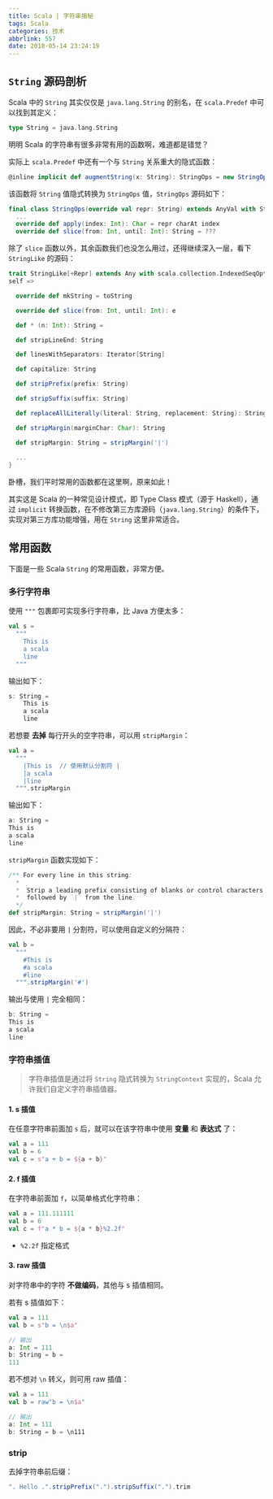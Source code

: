 ```yaml
---
title: Scala | 字符串揭秘
tags: Scala
categories: 技术
abbrlink: 557
date: 2018-05-14 23:24:19
---
```


## `String` 源码剖析

Scala 中的 `String` 其实仅仅是 `java.lang.String` 的别名，在 `scala.Predef` 中可以找到其定义：

```Scala
type String = java.lang.String
```

明明 Scala 的字符串有很多非常有用的函数啊，难道都是错觉？

<!-- more -->

实际上 `scala.Predef` 中还有一个与 `String` 关系重大的隐式函数：

```Scala
@inline implicit def augmentString(x: String): StringOps = new StringOps(x)
```

该函数将 `String` 值隐式转换为 `StringOps` 值，`StringOps` 源码如下：

```Scala
final class StringOps(override val repr: String) extends AnyVal with StringLike[String] {
  ...
  override def apply(index: Int): Char = repr charAt index
  override def slice(from: Int, until: Int): String = ???
```

除了 `slice` 函数以外，其余函数我们也没怎么用过，还得继续深入一层，看下 `StringLike` 的源码：

```Scala
trait StringLike[+Repr] extends Any with scala.collection.IndexedSeqOptimized[Char, Repr] with Ordered[String] {
self =>

  override def mkString = toString

  override def slice(from: Int, until: Int): e

  def * (n: Int): String = 

  def stripLineEnd: String

  def linesWithSeparators: Iterator[String]

  def capitalize: String

  def stripPrefix(prefix: String)

  def stripSuffix(suffix: String)

  def replaceAllLiterally(literal: String, replacement: String): String

  def stripMargin(marginChar: Char): String

  def stripMargin: String = stripMargin('|')
  
  ...
}
```

卧槽，我们平时常用的函数都在这里啊，原来如此！

其实这是 Scala 的一种常见设计模式，即 Type Class 模式（源于 Haskell），通过 `implicit` 转换函数，在不修改第三方库源码（`java.lang.String`）的条件下，实现对第三方库功能增强，用在 `String` 这里非常适合。

## 常用函数

下面是一些 Scala `String` 的常用函数，非常方便。

### 多行字符串

使用 `"""` 包裹即可实现多行字符串，比 Java 方便太多：

```Scala
val s =
  """
    This is
    a scala
    line
  """
```

输出如下：

```Scala
s: String = 
    This is
    a scala
    line
```

若想要 **去掉** 每行开头的空字符串，可以用 `stripMargin`：

```Scala
val a =
  """
    |This is  // 使用默认分割符 |
    |a scala
    |line
  """.stripMargin
```

输出如下：

```Scala
a: String = 
This is
a scala
line
```

`stripMargin` 函数实现如下：

```Scala
/** For every line in this string:
  *
  *  Strip a leading prefix consisting of blanks or control characters
  *  followed by `|` from the line.
  */
def stripMargin: String = stripMargin('|')
```

因此，不必非要用 `|` 分割符，可以使用自定义的分隔符：

```Scala
val b =
  """
    #This is
    #a scala
    #line
  """.stripMargin('#')
```

输出与使用 `|` 完全相同：

```Scala
b: String = 
This is
a scala
line
```

### 字符串插值

>字符串插值是通过将 `String` 隐式转换为 `StringContext` 实现的，Scala 允许我们自定义字符串插值器。

#### 1. s 插值

在任意字符串前面加 `s` 后，就可以在该字符串中使用 **变量** 和 **表达式** 了：

```Scala
val a = 111
val b = 6
val c = s"a + b = ${a + b}"
```

#### 2. f 插值

在字符串前面加 `f`，以简单格式化字符串：

```Scala
val a = 111.111111
val b = 6
val c = f"a * b = ${a * b}%2.2f"
```

* `%2.2f` 指定格式

#### 3. raw 插值

对字符串中的字符 **不做编码**，其他与 s 插值相同。

若有 s 插值如下：

```Scala
val a = 111
val b = s"b = \n$a"

// 输出
a: Int = 111
b: String = b = 
111
```

若不想对 `\n` 转义，则可用 raw 插值：

```Scala
val a = 111
val b = raw"b = \n$a"

// 输出
a: Int = 111
b: String = b = \n111
```

### strip

去掉字符串前后缀：

```Scala
". Hello .".stripPrefix(".").stripSuffix(".").trim
```
